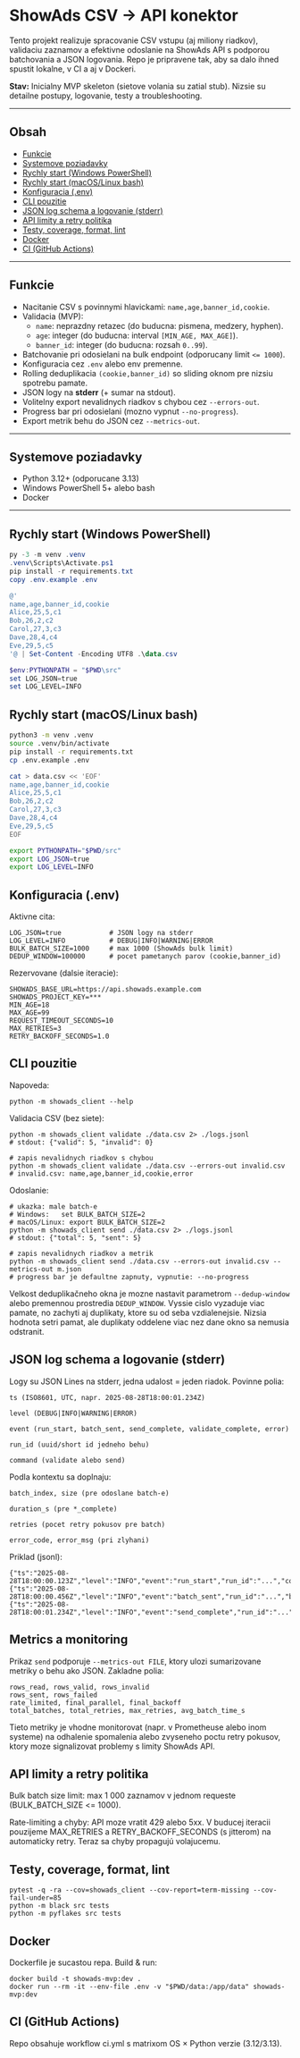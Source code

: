 # ShowAds CSV -> API konektor


Tento projekt realizuje spracovanie CSV vstupu (aj miliony riadkov), validaciu zaznamov a efektivne odoslanie na ShowAds API s podporou batchovania a JSON logovania. Repo je pripravene tak, aby sa dalo ihned spustit lokalne, v CI a aj v Dockeri.

**Stav:** Inicialny MVP skeleton (sietove volania su zatial stub). Nizsie su detailne postupy, logovanie, testy a troubleshooting.

---

## Obsah

- [Funkcie](#funkcie)
- [Systemove poziadavky](#systemove-poziadavky)
- [Rychly start (Windows PowerShell)](#rychly-start-windows-powerShell)
- [Rychly start (macOS/Linux bash)](#rychly-start-macoslinux-bash)
- [Konfiguracia (.env)](#konfiguracia-env)
- [CLI pouzitie](#cli-pouzitie)
- [JSON log schema a logovanie (stderr)](#json-log-schema-a-logovanie-stderr)
- [API limity a retry politika](#api-limity-a-retry-politika)
- [Testy, coverage, format, lint](#testy-coverage-format-lint)
- [Docker](#docker)
- [CI (GitHub Actions)](#ci-github-actions)

---

## Funkcie

- Nacitanie CSV s povinnymi hlavickami: `name,age,banner_id,cookie`.
- Validacia (MVP):
  - `name`: neprazdny retazec (do buducna: pismena, medzery, hyphen).
  - `age`: integer (do buducna: interval `[MIN_AGE, MAX_AGE]`).
  - `banner_id`: integer (do buducna: rozsah `0..99`).
- Batchovanie pri odosielani na bulk endpoint (odporucany limit `<= 1000`).
- Konfiguracia cez `.env` alebo env premenne.
- Rolling deduplikacia `(cookie,banner_id)` so sliding oknom pre nizsiu spotrebu pamate.
- JSON logy na **stderr** (+ sumar na stdout).
- Volitelny export nevalidnych riadkov s chybou cez `--errors-out`.
- Progress bar pri odosielani (mozno vypnut `--no-progress`).
- Export metrik behu do JSON cez `--metrics-out`.

---

## Systemove poziadavky

- Python 3.12+ (odporucane 3.13)
- Windows PowerShell 5+ alebo bash
- Docker

---

## Rychly start (Windows PowerShell)

```powershell
py -3 -m venv .venv
.venv\Scripts\Activate.ps1
pip install -r requirements.txt
copy .env.example .env

@'
name,age,banner_id,cookie
Alice,25,5,c1
Bob,26,2,c2
Carol,27,3,c3
Dave,28,4,c4
Eve,29,5,c5
'@ | Set-Content -Encoding UTF8 .\data.csv

$env:PYTHONPATH = "$PWD\src"
set LOG_JSON=true
set LOG_LEVEL=INFO
```

## Rychly start (macOS/Linux bash)
```bash
python3 -m venv .venv
source .venv/bin/activate
pip install -r requirements.txt
cp .env.example .env

cat > data.csv << 'EOF'
name,age,banner_id,cookie
Alice,25,5,c1
Bob,26,2,c2
Carol,27,3,c3
Dave,28,4,c4
Eve,29,5,c5
EOF

export PYTHONPATH="$PWD/src"
export LOG_JSON=true
export LOG_LEVEL=INFO
```

## Konfiguracia (.env)

Aktivne cita:

```
LOG_JSON=true            # JSON logy na stderr
LOG_LEVEL=INFO           # DEBUG|INFO|WARNING|ERROR
BULK_BATCH_SIZE=1000     # max 1000 (ShowAds bulk limit)
DEDUP_WINDOW=100000      # pocet pametanych parov (cookie,banner_id)
```

Rezervovane (dalsie iteracie):

```
SHOWADS_BASE_URL=https://api.showads.example.com
SHOWADS_PROJECT_KEY=***
MIN_AGE=18
MAX_AGE=99
REQUEST_TIMEOUT_SECONDS=10
MAX_RETRIES=3
RETRY_BACKOFF_SECONDS=1.0
```

## CLI pouzitie

Napoveda:

```
python -m showads_client --help
```

Validacia CSV (bez siete):

```
python -m showads_client validate ./data.csv 2> ./logs.jsonl
# stdout: {"valid": 5, "invalid": 0}

# zapis nevalidnych riadkov s chybou
python -m showads_client validate ./data.csv --errors-out invalid.csv
# invalid.csv: name,age,banner_id,cookie,error
```

Odoslanie:

```
# ukazka: male batch-e
# Windows:   set BULK_BATCH_SIZE=2
# macOS/Linux: export BULK_BATCH_SIZE=2
python -m showads_client send ./data.csv 2> ./logs.jsonl
# stdout: {"total": 5, "sent": 5}

# zapis nevalidnych riadkov a metrik
python -m showads_client send ./data.csv --errors-out invalid.csv --metrics-out m.json
# progress bar je defaultne zapnuty, vypnutie: --no-progress
```

Velkost deduplikačneho okna je mozne nastavit parametrom `--dedup-window` alebo
premennou prostredia `DEDUP_WINDOW`. Vyssie cislo vyzaduje viac pamate, no
zachyti aj duplikaty, ktore su od seba vzdialenejsie. Nizsia hodnota setri
pamat, ale duplikaty oddelene viac nez dane okno sa nemusia odstranit.

## JSON log schema a logovanie (stderr)

Logy su JSON Lines na stderr, jedna udalost = jeden riadok. Povinne polia:

```
ts (ISO8601, UTC, napr. 2025-08-28T18:00:01.234Z)

level (DEBUG|INFO|WARNING|ERROR)

event (run_start, batch_sent, send_complete, validate_complete, error)

run_id (uuid/short id jedneho behu)

command (validate alebo send)
```

Podla kontextu sa doplnaju:

```
batch_index, size (pre odoslane batch-e)

duration_s (pre *_complete)

retries (pocet retry pokusov pre batch)

error_code, error_msg (pri zlyhani)
```

Priklad (jsonl):

```
{"ts":"2025-08-28T18:00:00.123Z","level":"INFO","event":"run_start","run_id":"...","command":"send","csv_path":"data.csv","batch_size":2}
{"ts":"2025-08-28T18:00:00.456Z","level":"INFO","event":"batch_sent","run_id":"...","batch_index":1,"size":2,"response_status":"stubbed"}
{"ts":"2025-08-28T18:00:01.234Z","level":"INFO","event":"send_complete","run_id":"...","total":5,"sent":5,"duration_s":0.12}
```

## Metrics a monitoring

Prikaz `send` podporuje `--metrics-out FILE`, ktory ulozi sumarizovane metriky
o behu ako JSON. Zakladne polia:

```
rows_read, rows_valid, rows_invalid
rows_sent, rows_failed
rate_limited, final_parallel, final_backoff
total_batches, total_retries, max_retries, avg_batch_time_s
```

Tieto metriky je vhodne monitorovat (napr. v Prometheuse alebo inom systeme) na
odhalenie spomalenia alebo zvyseneho poctu retry pokusov, ktory moze signalizovat
problemy s limity ShowAds API.

## API limity a retry politika

Bulk batch size limit: max 1 000 zaznamov v jednom requeste (BULK_BATCH_SIZE <= 1000).

Rate-limiting a chyby: API moze vratit 429 alebo 5xx. V buducej iteracii pouzijeme MAX_RETRIES a RETRY_BACKOFF_SECONDS (s jitterom) na automaticky retry. Teraz sa chyby propagujú volajucemu.

## Testy, coverage, format, lint
```
pytest -q -ra --cov=showads_client --cov-report=term-missing --cov-fail-under=85
python -m black src tests
python -m pyflakes src tests
```

## Docker

Dockerfile je sucastou repa. Build & run:

```
docker build -t showads-mvp:dev .
docker run --rm -it --env-file .env -v "$PWD/data:/app/data" showads-mvp:dev
```

## CI (GitHub Actions)

Repo obsahuje workflow ci.yml s matrixom OS × Python verzie (3.12/3.13).



